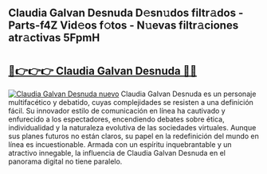 ## Claudia Galvan Desnuda D𝚎sn𝚞dos filtr𝚊dos - Parts-f4Z Vid𝚎os f𝚘tos - N𝚞evas filtr𝚊ciones atr𝚊ctivas 5FpmH

# <h2><a href="http://mbayb5j.tromn.icu/?c=Claudia+Galvan+Desnuda">🔗👉👉👉 Claudia Galvan Desnuda 🔗🔗</a></h2>

[![Claudia Galvan Desnuda nuevo](https://i.imgur.com/pEAQMta.gif)](http://mbayb5j.tromn.icu/?c=Claudia+Galvan+Desnuda)
Claudia Galvan Desnuda es un personaje multifacético y debatido, cuyas complejidades se resisten a una definición fácil.  Su innovador estilo de comunicación en línea ha cautivado y enfurecido a los espectadores, encendiendo debates sobre ética, individualidad y la naturaleza evolutiva de las sociedades virtuales. Aunque sus planes futuros no están claros, su papel en la redefinición del mundo en línea es incuestionable. Armada con un espíritu inquebrantable y un atractivo innegable, la influencia de Claudia Galvan Desnuda en el panorama digital no tiene paralelo.
